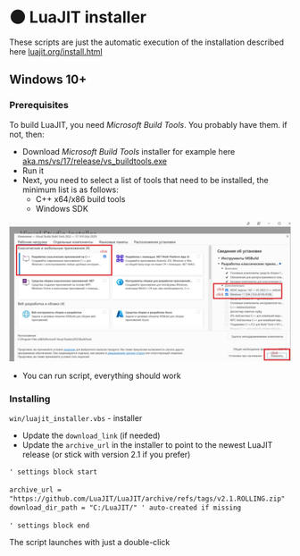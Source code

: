 # 🌑 LuaJIT installer

These scripts are just the automatic execution of the installation described here [luajit.org/install.html](https://luajit.org/install.html)

## Windows 10+

### Prerequisites

To build LuaJIT, you need _Microsoft Build Tools_. You probably have them. if not, then:

- Download _Microsoft Build Tools_ installer for example here [aka.ms/vs/17/release/vs_buildtools.exe](https://aka.ms/vs/17/release/vs_buildtools.exe)
- Run it
- Next, you need to select a list of tools that need to be installed, the minimum list is as follows:
    - C++ x64/x86 build tools
    - Windows SDK

![](assets/build_tools.jpg)

- You can run script, everything should work

### Installing

`win/luajit_installer.vbs` - installer

- Update the `download_link` (if needed) 
- Update the `archive_url` in the installer to point to the newest LuaJIT release (or stick with version 2.1 if you prefer)

```VB
' settings block start

archive_url = "https://github.com/LuaJIT/LuaJIT/archive/refs/tags/v2.1.ROLLING.zip"
download_dir_path = "C:/LuaJIT/" ' auto-created if missing

' settings block end
```

The script launches with just a double-click